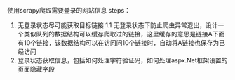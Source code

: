 使用scrapy爬取需要登录的网站信息
steps：
1. 无登录状态尽可能获取目标链接
   1.1 无登录状态下防止爬虫异常退出，设计一个类似队列的数据结构可以缓存爬取过的链接，这里缓存的意思是链接A下面有10个链接，该数据结构可以在访问问10个链接时，自动将A链接也保存为已经访问
2. 登录状态获取信息，包括如何处理字符验证码，如何处理aspx.Net框架设置的页面隐藏字段 
